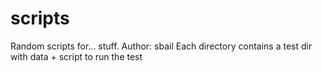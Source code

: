 scripts
=======

Random scripts for... stuff.
Author: sbail
Each directory contains a test dir with data + script to run the test